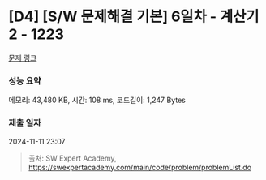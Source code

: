 # [D4] [S/W 문제해결 기본] 6일차 - 계산기2 - 1223 

[문제 링크](https://swexpertacademy.com/main/code/problem/problemDetail.do?contestProbId=AV14nnAaAFACFAYD) 

### 성능 요약

메모리: 43,480 KB, 시간: 108 ms, 코드길이: 1,247 Bytes

### 제출 일자

2024-11-11 23:07



> 출처: SW Expert Academy, https://swexpertacademy.com/main/code/problem/problemList.do